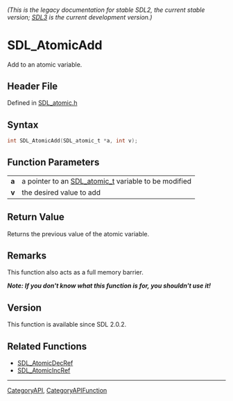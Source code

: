 ###### (This is the legacy documentation for stable SDL2, the current stable version; [SDL3](https://wiki.libsdl.org/SDL3/) is the current development version.)
# SDL_AtomicAdd

Add to an atomic variable.

## Header File

Defined in [SDL_atomic.h](https://github.com/libsdl-org/SDL/blob/SDL2/include/SDL_atomic.h)

## Syntax

```c
int SDL_AtomicAdd(SDL_atomic_t *a, int v);

```

## Function Parameters

|           |                                                                      |
| --------- | -------------------------------------------------------------------- |
| **a**     | a pointer to an [SDL_atomic_t](SDL_atomic_t) variable to be modified |
| **v**     | the desired value to add                                             |

## Return Value

Returns the previous value of the atomic variable.

## Remarks

This function also acts as a full memory barrier.

***Note: If you don't know what this function is for, you shouldn't use
it!***

## Version

This function is available since SDL 2.0.2.

## Related Functions

* [SDL_AtomicDecRef](SDL_AtomicDecRef)
* [SDL_AtomicIncRef](SDL_AtomicIncRef)

----
[CategoryAPI](CategoryAPI), [CategoryAPIFunction](CategoryAPIFunction)


